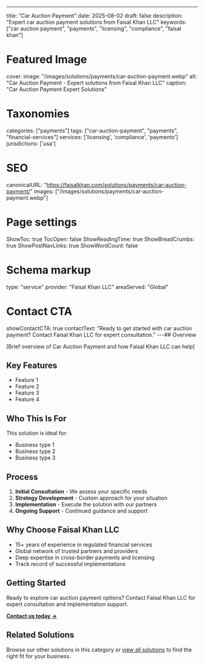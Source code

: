 ---
title: "Car Auction Payment"
date: 2025-08-02
draft: false
description: "Expert car auction payment solutions from Faisal Khan LLC"
keywords: ["car auction payment", "payments", "licensing", "compliance", "faisal khan"]

# Featured Image
cover:
    image: "/images/solutions/payments/car-auction-payment.webp"
    alt: "Car Auction Payment - Expert solutions from Faisal Khan LLC"
    caption: "Car Auction Payment Expert Solutions"

# Taxonomies
categories: ["payments"]
tags: ["car-auction-payment", "payments", "financial-services"]
services: ['licensing', 'compliance', 'payments']
jurisdictions: ['usa']

# SEO
canonicalURL: "https://faisalkhan.com/solutions/payments/car-auction-payment/"
images: ["/images/solutions/payments/car-auction-payment.webp"]

# Page settings
ShowToc: true
TocOpen: false
ShowReadingTime: true
ShowBreadCrumbs: true
ShowPostNavLinks: true
ShowWordCount: false

# Schema markup
type: "service"
provider: "Faisal Khan LLC"
areaServed: "Global"

# Contact CTA
showContactCTA: true
contactText: "Ready to get started with car auction payment? Contact Faisal Khan LLC for expert consultation."
---## Overview

[Brief overview of Car Auction Payment and how Faisal Khan LLC can help]

## Key Features

- Feature 1
- Feature 2  
- Feature 3
- Feature 4

## Who This Is For

This solution is ideal for:

- Business type 1
- Business type 2
- Business type 3

## Process

1. **Initial Consultation** - We assess your specific needs
2. **Strategy Development** - Custom approach for your situation  
3. **Implementation** - Execute the solution with our partners
4. **Ongoing Support** - Continued guidance and support

## Why Choose Faisal Khan LLC

- 15+ years of experience in regulated financial services
- Global network of trusted partners and providers
- Deep expertise in cross-border payments and licensing
- Track record of successful implementations

## Getting Started

Ready to explore car auction payment options? Contact Faisal Khan LLC for expert consultation and implementation support.

**[Contact us today →](mailto:contact@faisalkhan.com)**

## Related Solutions

Browse our other solutions in this category or [view all solutions](/solutions/) to find the right fit for your business.
